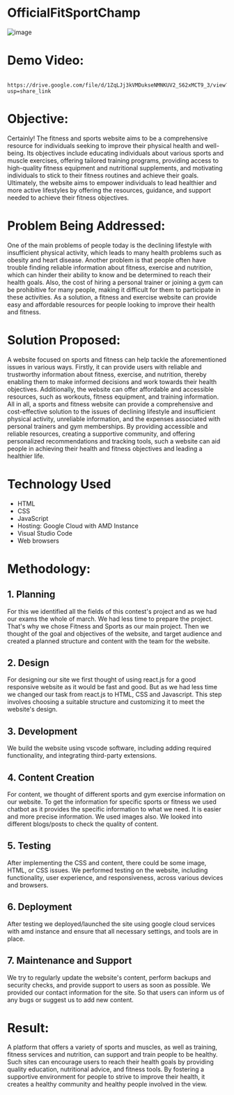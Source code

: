# OfficialFitSportChamp
![image](https://user-images.githubusercontent.com/76943884/232239365-89d50e0a-18c3-404d-ad39-f3bb452cb135.png)
# Demo Video:
      https://drive.google.com/file/d/1ZqLJj3kVMDukseNMNKUV2_S62xMCT9_3/view?usp=share_link
# Objective:
Certainly! The fitness and sports website aims to be a comprehensive resource for individuals seeking to improve their physical health and well-being. Its objectives include educating individuals about various sports and muscle exercises, offering tailored training programs, providing access to high-quality fitness equipment and nutritional supplements, and motivating individuals to stick to their fitness routines and achieve their goals. Ultimately, the website aims to empower individuals to lead healthier and more active lifestyles by offering the resources, guidance, and support needed to achieve their fitness objectives.

# Problem Being Addressed:
  One of the main problems of people today is the declining lifestyle with insufficient physical activity, which leads to many health problems such as obesity and heart disease. Another problem is that people often have trouble finding reliable information about fitness, exercise and nutrition, which can hinder their ability to know and be determined to reach their health goals. Also, the cost of hiring a personal trainer or joining a gym can be prohibitive for many people, making it difficult for them to participate in these activities. As a solution, a fitness and exercise website can provide easy and affordable resources for people looking to improve their health and fitness.

# Solution Proposed:
  A website focused on sports and fitness can help tackle the aforementioned issues in various ways. Firstly, it can provide users with reliable and trustworthy information about fitness, exercise, and nutrition, thereby enabling them to make informed decisions and work towards their health objectives. Additionally, the website can offer affordable and accessible resources, such as workouts, fitness equipment, and training information.
All in all, a sports and fitness website can provide a comprehensive and cost-effective solution to the issues of declining lifestyle and insufficient physical activity, unreliable information, and the expenses associated with personal trainers and gym memberships. By providing accessible and reliable resources, creating a supportive community, and offering personalized recommendations and tracking tools, such a website can aid people in achieving their health and fitness objectives and leading a healthier life.

# Technology Used
- HTML
- CSS
- JavaScript
- Hosting: Google Cloud with AMD Instance
- Visual Studio Code
- Web browsers

# Methodology:
## 1. Planning
  For this we identified all the fields of this contest's project and as we had our exams the whole of march. We had less time to prepare the project. That's why we chose Fitness and Sports as our main project. Then we thought of the goal and objectives of the website, and target audience and created a planned structure and content with the team for the website.

## 2. Design
  For designing our site we first thought of using react.js for a good responsive website as it would be fast and good. But as we had less time we changed our task from react.js to HTML, CSS and Javascript. This step involves choosing a suitable structure and customizing it to meet the website's design.


## 3. Development
  We build the website using vscode software, including adding required functionality, and integrating third-party extensions.

## 4. Content Creation
  For content, we thought of different sports and gym exercise information on our website. To get the information for specific sports or fitness we used chatbot as it provides the specific information to what we need. It is easier and more precise information. We used images also. We looked into different blogs/posts to check the quality of content.
  
## 5. Testing
  After implementing the CSS and content, there could be some image, HTML, or CSS issues. We performed testing on the website, including functionality, user experience, and responsiveness, across various devices and browsers.

## 6. Deployment
  After testing we deployed/launched the site using google cloud services with amd instance and ensure that all necessary settings, and tools are in place.

## 7. Maintenance and Support
  We try to regularly update the website's content, perform backups and security checks, and provide support to users as soon as possible. We provided our contact information for the site. So that users can inform us of any bugs or suggest us to add new content.


# Result:
A platform that offers a variety of sports and muscles, as well as training, fitness services and nutrition, can support and train people to be healthy. Such sites can encourage users to reach their health goals by providing quality education, nutritional advice, and fitness tools. By fostering a supportive environment for people to strive to improve their health, it creates a healthy community and healthy people involved in the view.
